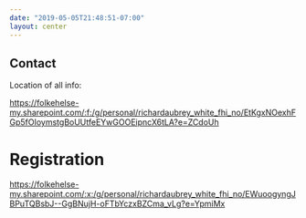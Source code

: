```yaml
---
date: "2019-05-05T21:48:51-07:00"
layout: center
---
```


## Contact

Location of all info:

https://folkehelse-my.sharepoint.com/:f:/g/personal/richardaubrey_white_fhi_no/EtKgxNOexhFGp5fOIoymstgBoUUtfeEYwGOOEipncX6tLA?e=ZCdoUh

# Registration
https://folkehelse-my.sharepoint.com/:x:/g/personal/richardaubrey_white_fhi_no/EWuoogyngJBPuTQBsbJ--GgBNujH-oFTbYczxBZCma_vLg?e=YpmiMx
